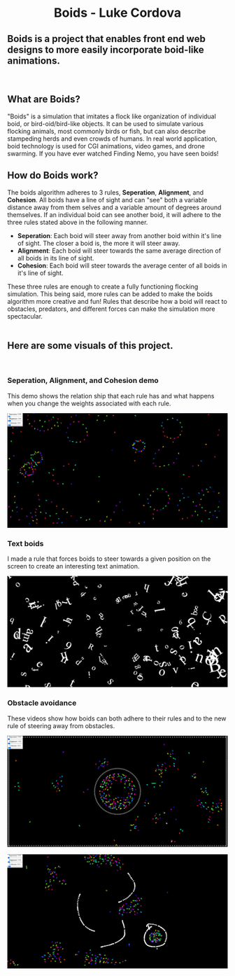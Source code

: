 
<h1 align="center">Boids - Luke Cordova</h1>

## Boids is a project that enables front end web designs to more easily incorporate boid-like animations.
<br/>

## What are Boids?

"Boids" is a simulation that imitates a flock like organization of individual boid, or bird-oid/bird-like objects. It can be used to simulate various flocking animals, most commonly birds or fish, but can also describe stampeding herds and even crowds of humans. In real world application, boid technology is used for CGI animations, video games, and drone swarming. If you have ever watched Finding Nemo, you have seen boids!

## How do Boids work?
The boids algorithm adheres to 3 rules, **Seperation**, **Alignment**, and **Cohesion**. All boids have a line of sight and can "see" both a variable distance away from them selves and a variable amount of degrees around themselves. If an individual boid can see another boid, it will adhere to the three rules stated above in the following manner.
- **Seperation**: Each boid will steer away from another boid within it's line of sight. The closer a boid is, the more it will steer away. 
- **Alignment**: Each boid will steer towards the same average direction of all boids in its line of sight.
- **Cohesion**: Each boid will steer towards the average center of all boids in it's line of sight.

These three rules are enough to create a fully functioning flocking simulation. This being said, more rules can be added to make the boids algorithm more creative and fun! Rules that describe how a boid will react to obstacles, predators, and different forces can make the simulation more spectacular.
<br/>
<br/>

## Here are some visuals of this project.
<br/>


### **Seperation, Alignment, and Cohesion demo**

This demo shows the relation ship that each rule has and what happens when you change the weights associated with each rule.

[![IMAGE ALT TEXT HERE](./assets/boid_3_rules_demo_tn.PNG)](https://youtu.be/YXEsVvIToH0)

### **Text boids**

I made a rule that forces boids to steer towards a given position on the screen to create an interesting text animation.

[![IMAGE ALT TEXT HERE](./assets/boid_paragraph_animation_tn.PNG)](https://youtu.be/YR12S1DWnpU)

### **Obstacle avoidance**

These videos show how boids can both adhere to their rules and to the new rule of steering away from obstacles.

[![IMAGE ALT TEXT HERE](./assets/boid_obstacles_demo_tn.PNG)](https://youtu.be/Qkg0VK_NSYw)

[![IMAGE ALT TEXT HERE](./assets/boid_drawing_obstacles_tn.PNG)](https://youtu.be/hKxcKwqZ51E)
